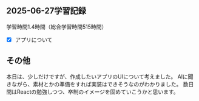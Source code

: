 ## 2025-06-27学習記録
学習時間1.4時間（総合学習時間515時間）

  - [x] アプリについて
  
  ## その他
本日は、少しだけですが、作成したいアプリのUIについて考えました。
AIに聞きながら、素材とかの準備をすれば実装はできそうなのがわかりました。
数日間はReactの勉強しつつ、卒制のイメージを固めていこうかと思います。